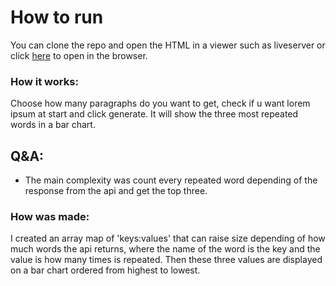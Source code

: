 # How to run

You can clone the repo and open the HTML in a viewer such as liveserver or click [here](https://juliannarvaez.com/Word-Counter/) to open in the browser.

### How it works:

Choose how many paragraphs do you want to get, check if u want lorem ipsum at start and click generate. It will show the three most repeated words in a bar chart.

## Q&A:

- The main complexity was count every repeated word depending of the response from the api and get the top three. 

### How was made:

I created an array map of 'keys:values' that can raise size depending of how much words the api returns, where the name of the word is the key and the value is how many times is repeated. Then these three values are displayed on a bar chart ordered from highest to lowest.